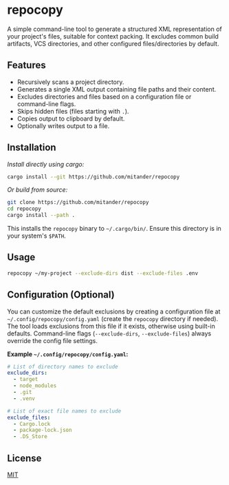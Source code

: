 # repocopy

A simple command-line tool to generate a structured XML representation of your project's files, suitable for context packing. It excludes common build artifacts, VCS directories, and other configured files/directories by default.

## Features
-   Recursively scans a project directory.
-   Generates a single XML output containing file paths and their content.
-   Excludes directories and files based on a configuration file or command-line flags.
-   Skips hidden files (files starting with `.`).
-   Copies output to clipboard by default.
-   Optionally writes output to a file.

## Installation
*Install directly using cargo:*
```bash
cargo install --git https://github.com/mitander/repocopy
```
*Or build from source:*
```bash
git clone https://github.com/mitander/repocopy
cd repocopy
cargo install --path .
```
This installs the `repocopy` binary to `~/.cargo/bin/`. Ensure this directory is in your system's `$PATH`.

## Usage
```bash
repocopy ~/my-project --exclude-dirs dist --exclude-files .env
```
## Configuration (Optional)

You can customize the default exclusions by creating a configuration file at `~/.config/repocopy/config.yaml` (create the `repocopy` directory if needed). The tool loads exclusions from this file if it exists, otherwise using built-in defaults. Command-line flags (`--exclude-dirs`, `--exclude-files`) always override the config file settings.

**Example `~/.config/repocopy/config.yaml`:**

```yaml
# List of directory names to exclude
exclude_dirs:
  - target
  - node_modules
  - .git
  - .venv

# List of exact file names to exclude
exclude_files:
  - Cargo.lock
  - package-lock.json
  - .DS_Store
```

## License
[MIT](/LICENSE)
